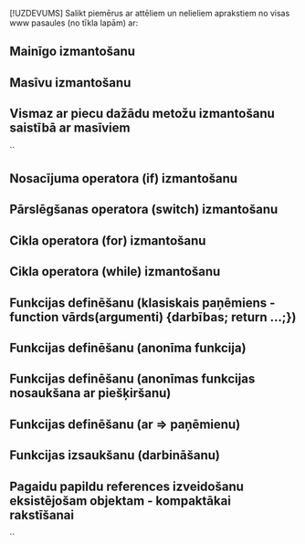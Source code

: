 [!UZDEVUMS]
Salikt piemērus ar attēliem un nelieliem aprakstiem no visas www pasaules (no tīkla lapām) ar:
## Mainīgo izmantošanu


## Masīvu izmantošanu


## Vismaz ar piecu dažādu metožu izmantošanu saistībā ar masīviem






``
## Nosacījuma operatora (if) izmantošanu
## Pārslēgšanas operatora (switch) izmantošanu
## Cikla operatora (for) izmantošanu
## Cikla operatora (while) izmantošanu
## Funkcijas definēšanu (klasiskais paņēmiens - function vārds(argumenti) {darbības; return ...;})
## Funkcijas definēšanu (anonīma funkcija)
## Funkcijas definēšanu (anonīmas funkcijas nosaukšana ar piešķiršanu)
## Funkcijas definēšanu (ar => paņēmienu)
## Funkcijas izsaukšanu (darbināšanu)
## Pagaidu papildu references izveidošanu eksistējošam objektam - kompaktākai rakstīšanai
``